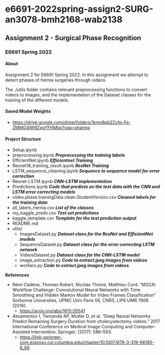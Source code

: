 # e6691-2022spring-assign2-SURG-an3078-bmh2168-wab2138



## Assignment 2 - Surgical Phase Recognition
### E6691 Spring 2022

#### About
Assignment 2 for E6691 Spring 2022. In this assignment we attempt to detect phases of hernia surgeries through videos.

The ./utils folder contains relevant preprocessing functions to convert videos to images, and the implementation of the Dataset classes for the training of the different models.
#### Saved Model Weights
* https://drive.google.com/drive/folders/1kmv8pb2Zxfp-Fe-ZMMG4lW9ZxgYFHMqo?usp=sharing

#### Project Structure
* Setup.ipynb
* preprocessing.ipynb <strong><em>Preprocessing the training labels</em></strong>
* EfficientNet.ipynb <strong><em>Efficientnet Training</em></strong>
* Resnet18_training_result.ipynb <strong><em>ResNet Training</em></strong>
* LSTM_sequence_cleaning.ipynb <strong><em>Sequence to sequence model for error correction</em></strong>
* Resnet-LSTM.ipynb <strong><em>CNN-LSTM implementation</em></strong>
* Predictions.ipynb <strong><em>Code that predicts on the test data with the CNN and LSTM error correcting models</em></strong>
* video.phase.trainingData.clean.StudentVersion.csv <strong><em>Cleaned labels for the training data</em></strong>
* all_labels_hernia.csv <strong><em>List of the classes</em></strong>
* my_kaggle_preds.csv <strong><em>Test set predictions</em></strong>
* kaggle_template.csv <strong><em>Template for the test prediction output</em></strong>
* README.md
* utils/
  * ImagesDataset.py <strong><em>Dataset class for the ResNet and EfficientNet models</em></strong>
  * SequenceDataset.py  <strong><em>Dataset class for the error correcting LSTM network</em></strong>
  * VideosDataset.py <strong><em>Dataset class for the CNN-LSTM model</em></strong>
  * image_extraction.py <strong><em>Code to extract jpeg images from videos</em></strong>
  * workers.py <strong><em>Code to extract jpeg images from videos</em></strong>

**References**
* Rémi Cadène, Thomas Robert, Nicolas Thome, Matthieu Cord. “M2CAI Workflow Challenge: Convolutional Neural Networks with Time Smoothing and Hidden Markov Model for Video Frames Classification” Sorbonne Universites, UPMC Univ Paris 06, CNRS, LIP6 UMR 7606 (2016). 
  * https://arxiv.org/abs/1610.05541
* Aksamentov I, Twinanda AP, Mutter D, et al. “Deep Neural Networks Predict Remaining Surgery Duration from cholecystectomy videos.” 2017 International Conference on Medical Image Computing and Computer-Assisted Intervention: Springer; (2017): 586–593. 
  * https://link-springer-com.ezproxy.cul.columbia.edu/chapter/10.1007/978-3-319-66185-8_66 
